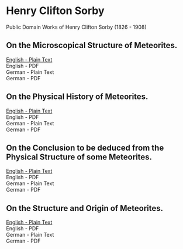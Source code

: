 # Henry Clifton Sorby

Public Domain Works of Henry Clifton Sorby (1826 - 1908)

## On the Microscopical Structure of Meteorites.

[English - Plain Text](on-the-microscopical-structure-of-meteorites/full-text-english.md)  
English - PDF  
German - Plain Text  
German - PDF  

## On the Physical History of Meteorites.

[English - Plain Text](on-the-physical-history-of-meteorites/full-text-english.md)  
English - PDF  
German - Plain Text  
German - PDF  

## On the Conclusion to be deduced from the Physical Structure of some Meteorites.

[English - Plain Text](conclusion-deduced-from-physical-structure-meteorites/full-text-english.md)  
English - PDF  
German - Plain Text  
German - PDF  

## On the Structure and Origin of Meteorites.

[English - Plain Text](on-the-structure-and-origin-of-meteorites/full-text-english.md)  
English - PDF  
German - Plain Text  
German - PDF  
